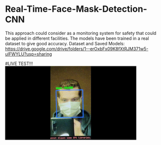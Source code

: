 # Real-Time-Face-Mask-Detection-CNN
This approach could consider as a monitoring system for safety that could be applied in different facilities. The models have been trained in a real dataset to give good accuracy. 
Dataset and Saved Models: https://drive.google.com/drive/folders/1--erOxbFx09K8fXtRJM371w5-uIFWYLU?usp=sharing

#LIVE TEST!!!
![](https://github.com/Yahia-Derbala/Real-Time-Face-Mask-Detection-CNN/blob/main/face_mask_detection_test.gif)


